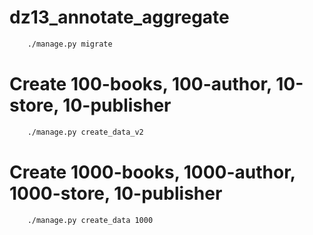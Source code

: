 # dz13_annotate_aggregate






```bash
    ./manage.py migrate
```


# Create 100-books, 100-author, 10-store, 10-publisher
```bash
    ./manage.py create_data_v2
```

# Create 1000-books, 1000-author, 1000-store, 10-publisher
```bash
    ./manage.py create_data 1000
```